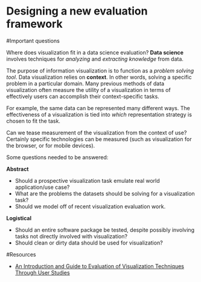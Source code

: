 Designing a new evaluation framework
====



#Important questions

Where does visualization fit in a data science evaluation? __Data science__ involves techniques for _analyzing_ and _extracting knowledge_ from data.

The purpose of information visualization is to function as a _problem solving tool_. Data visualization relies on __context__. In other words, solving a specific problem in a particular domain. Many previous methods of data visualization often measure the utility of a visualization in terms of effectively users can accomplish their context-specific tasks.

For example, the same data can be represented many different ways. The effectiveness of a visualization is tied into _which_ representation strategy is chosen to fit the task. 

Can we tease measurement of the visualization from the context of use? Certainly specific technologies can be measured (such as visualization for the browser, or for mobile devices).

Some questions needed to be answered:

__Abstract__
- Should a prospective visualization task emulate real world application/use case?
- What are the problems the datasets should be solving for a visualization task?
- Should we model off of recent visualization evaluation work. 

__Logistical__
- Should an entire software package be tested, despite possibly involving tasks not directly involved with visualization?
- Should clean or dirty data should be used for visualization?

#Resources

- [An Introduction and Guide to Evaluation of Visualization Techniques Through User Studies](http://link.springer.com/chapter/10.1007/978-1-4614-7485-2_11)